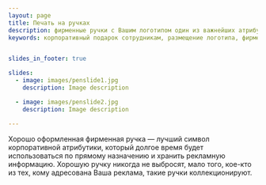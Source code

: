 ```yaml
---
layout: page
title: Печать на ручках
description: фирменные ручки с Вашим логотипом один из важнейших атрибутов компании.
keywords: корпоративный подарок сотрудникам, размещение логотипа, фирменный стиль предприятия, печать на ручках.


slides_in_footer: true

slides:
  - image: images/penslide1.jpg
    description: Image description

  - image: images/penslide2.jpg
    description: Image description

---
```



 Хорошо оформленная фирменная ручка — лучший символ корпоративной атрибутики, который долгое время будет использоваться по прямому назначению и хранить рекламную информацию. Хорошую ручку никогда не выбросят, мало того, кое-кто из тех, кому адресована Ваша реклама, такие ручки коллекционируют. 
